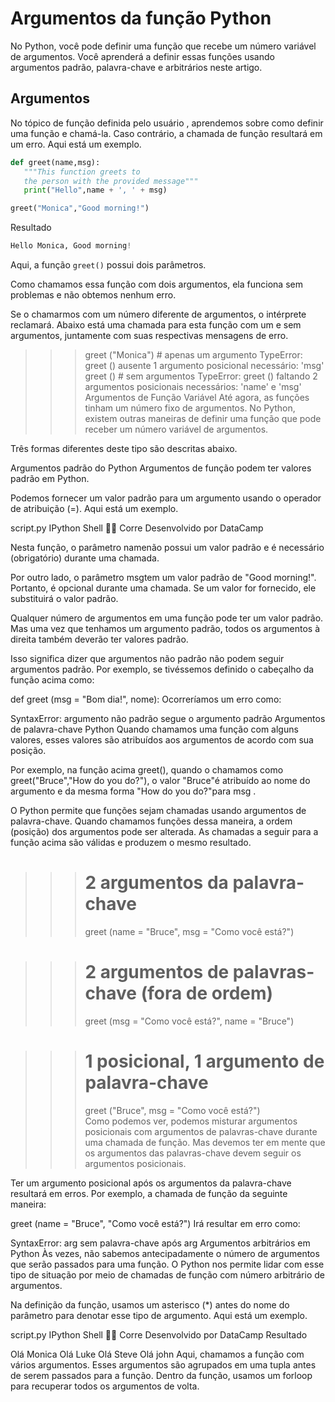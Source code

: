 # Argumentos da função Python

No Python, você pode definir uma função que recebe um número variável de argumentos. Você aprenderá a definir essas funções usando argumentos padrão, palavra-chave e arbitrários neste artigo.

## Argumentos

No tópico de função definida pelo usuário , aprendemos sobre como definir uma função e chamá-la. Caso contrário, a chamada de função resultará em um erro. Aqui está um exemplo.

```py
def greet(name,msg):
   """This function greets to
   the person with the provided message"""
   print("Hello",name + ', ' + msg)

greet("Monica","Good morning!")
```

Resultado

```py
Hello Monica, Good morning!
```

Aqui, a função `greet()` possui dois parâmetros.

Como chamamos essa função com dois argumentos, ela funciona sem problemas e não obtemos nenhum erro.

Se o chamarmos com um número diferente de argumentos, o intérprete reclamará. Abaixo está uma chamada para esta função com um e sem argumentos, juntamente com suas respectivas mensagens de erro.

>>> greet ("Monica") # apenas um argumento
TypeError: greet () ausente 1 argumento posicional necessário: 'msg'
>>> greet () # sem argumentos
TypeError: greet () faltando 2 argumentos posicionais necessários: 'name' e 'msg'
Argumentos de Função Variável
Até agora, as funções tinham um número fixo de argumentos. No Python, existem outras maneiras de definir uma função que pode receber um número variável de argumentos.

Três formas diferentes deste tipo são descritas abaixo.

Argumentos padrão do Python
Argumentos de função podem ter valores padrão em Python.

Podemos fornecer um valor padrão para um argumento usando o operador de atribuição (=). Aqui está um exemplo.

script.py
IPython Shell

Corre
Desenvolvido por DataCamp

Nesta função, o parâmetro namenão possui um valor padrão e é necessário (obrigatório) durante uma chamada.

Por outro lado, o parâmetro msgtem um valor padrão de "Good morning!". Portanto, é opcional durante uma chamada. Se um valor for fornecido, ele substituirá o valor padrão.

Qualquer número de argumentos em uma função pode ter um valor padrão. Mas uma vez que tenhamos um argumento padrão, todos os argumentos à direita também deverão ter valores padrão.

Isso significa dizer que argumentos não padrão não podem seguir argumentos padrão. Por exemplo, se tivéssemos definido o cabeçalho da função acima como:

def greet (msg = "Bom dia!", nome):
Ocorreríamos um erro como:

SyntaxError: argumento não padrão segue o argumento padrão
Argumentos de palavra-chave Python
Quando chamamos uma função com alguns valores, esses valores são atribuídos aos argumentos de acordo com sua posição.

Por exemplo, na função acima greet(), quando o chamamos como greet("Bruce","How do you do?"), o valor "Bruce"é atribuído ao nome do argumento e da mesma forma "How do you do?"para msg .

O Python permite que funções sejam chamadas usando argumentos de palavra-chave. Quando chamamos funções dessa maneira, a ordem (posição) dos argumentos pode ser alterada. As chamadas a seguir para a função acima são válidas e produzem o mesmo resultado.

>>> # 2 argumentos da palavra-chave
>>> greet (name = "Bruce", msg = "Como você está?")

>>> # 2 argumentos de palavras-chave (fora de ordem)
>>> greet (msg = "Como você está?", name = "Bruce") 

>>> # 1 posicional, 1 argumento de palavra-chave
>>> greet ("Bruce", msg = "Como você está?")           
Como podemos ver, podemos misturar argumentos posicionais com argumentos de palavras-chave durante uma chamada de função. Mas devemos ter em mente que os argumentos das palavras-chave devem seguir os argumentos posicionais.

Ter um argumento posicional após os argumentos da palavra-chave resultará em erros. Por exemplo, a chamada de função da seguinte maneira:

greet (name = "Bruce", "Como você está?")
Irá resultar em erro como:

SyntaxError: arg sem palavra-chave após arg
Argumentos arbitrários em Python
Às vezes, não sabemos antecipadamente o número de argumentos que serão passados ​​para uma função. O Python nos permite lidar com esse tipo de situação por meio de chamadas de função com número arbitrário de argumentos.

Na definição da função, usamos um asterisco (*) antes do nome do parâmetro para denotar esse tipo de argumento. Aqui está um exemplo.

script.py
IPython Shell

Corre
Desenvolvido por DataCamp
Resultado

Olá Monica
Olá Luke
Olá Steve
Olá john
Aqui, chamamos a função com vários argumentos. Esses argumentos são agrupados em uma tupla antes de serem passados ​​para a função. Dentro da função, usamos um forloop para recuperar todos os argumentos de volta.